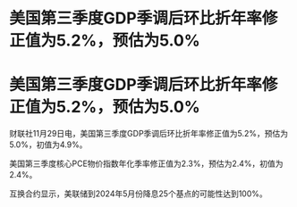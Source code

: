 # 美国第三季度GDP季调后环比折年率修正值为5.2%，预估为5.0%

# 美国第三季度GDP季调后环比折年率修正值为5.2%，预估为5.0%

财联社11月29日电，美国第三季度GDP季调后环比折年率修正值为5.2%，预估为5.0%，初值为4.9%。

美国第三季度核心PCE物价指数年化季率修正值为2.3%，预估为2.4%，初值为2.4%。

互换合约显示，美联储到2024年5月份降息25个基点的可能性达到100%。


